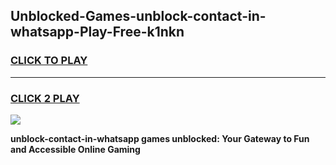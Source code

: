 
## Unblocked-Games-unblock-contact-in-whatsapp-Play-Free-k1nkn
<h3>
<a href="https://premium76.site?title=unblock-contact-in-whatsapp&ref=21A">CLICK TO PLAY</a></h3>
<hr>

<h3>
<a href="https://premium76.site?title=unblock-contact-in-whatsapp&ref=21A">CLICK 2 PLAY</a>
  
</h3>

<a href="https://premium76.site?title=unblock-contact-in-whatsapp&ref=21A"><img src="https://clearcache.store/games.png"></a>


**unblock-contact-in-whatsapp games unblocked: Your Gateway to Fun and Accessible Online Gaming**
